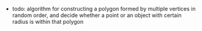 * todo: algorithm for constructing a polygon formed by multiple vertices in random order, and decide whether a point or an object with certain radius is within that polygon